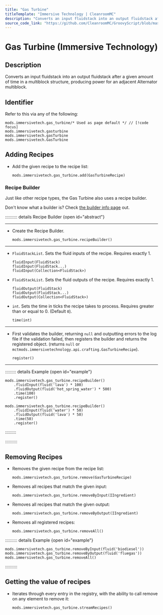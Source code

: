 ```yaml
---
title: "Gas Turbine"
titleTemplate: "Immersive Technology | CleanroomMC"
description: "Converts an input fluidstack into an output fluidstack after a given amount of time in a multiblock structure, producing power for an adjacent Alternator multiblock."
source_code_link: "https://github.com/CleanroomMC/GroovyScript/blob/master/src/main/java/com/cleanroommc/groovyscript/compat/mods/immersivetechnology/GasTurbine.java"
---
```


# Gas Turbine (Immersive Technology)

## Description

Converts an input fluidstack into an output fluidstack after a given amount of time in a multiblock structure, producing power for an adjacent Alternator multiblock.

## Identifier

Refer to this via any of the following:

```groovy:no-line-numbers {1}
mods.immersivetech.gas_turbine/* Used as page default */ // [!code focus]
mods.immersivetech.gasturbine
mods.immersivetech.gasTurbine
mods.immersivetech.GasTurbine
```


## Adding Recipes

- Add the given recipe to the recipe list:

    ```groovy:no-line-numbers
    mods.immersivetech.gas_turbine.add(GasTurbineRecipe)
    ```


### Recipe Builder

Just like other recipe types, the Gas Turbine also uses a recipe builder.

Don't know what a builder is? Check [the builder info page](../../getting_started/builder.md) out.

:::::::::: details Recipe Builder {open id="abstract"}

---

- Create the Recipe Builder.

    ```groovy:no-line-numbers
    mods.immersivetech.gas_turbine.recipeBuilder()
    ```

---

- `FluidStackList`. Sets the fluid inputs of the recipe. Requires exactly 1.

    ```groovy:no-line-numbers
    fluidInput(FluidStack)
    fluidInput(FluidStack...)
    fluidInput(Collection<FluidStack>)
    ```

- `FluidStackList`. Sets the fluid outputs of the recipe. Requires exactly 1.

    ```groovy:no-line-numbers
    fluidOutput(FluidStack)
    fluidOutput(FluidStack...)
    fluidOutput(Collection<FluidStack>)
    ```

- `int`. Sets the time in ticks the recipe takes to process. Requires greater than or equal to 0. (Default `0`).

    ```groovy:no-line-numbers
    time(int)
    ```

---

- First validates the builder, returning `null` and outputting errors to the log file if the validation failed, then registers the builder and returns the registered object. (returns `null` or `mctmods.immersivetechnology.api.crafting.GasTurbineRecipe`).

    ```groovy:no-line-numbers
    register()
    ```

---

::::::::: details Example {open id="example"}
```groovy:no-line-numbers
mods.immersivetech.gas_turbine.recipeBuilder()
    .fluidInput(fluid('lava') * 100)
    .fluidOutput(fluid('hot_spring_water') * 500)
    .time(100)
    .register()

mods.immersivetech.gas_turbine.recipeBuilder()
    .fluidInput(fluid('water') * 50)
    .fluidOutput(fluid('lava') * 50)
    .time(50)
    .register()
```

:::::::::

::::::::::

## Removing Recipes

- Removes the given recipe from the recipe list:

    ```groovy:no-line-numbers
    mods.immersivetech.gas_turbine.remove(GasTurbineRecipe)
    ```

- Removes all recipes that match the given input:

    ```groovy:no-line-numbers
    mods.immersivetech.gas_turbine.removeByInput(IIngredient)
    ```

- Removes all recipes that match the given output:

    ```groovy:no-line-numbers
    mods.immersivetech.gas_turbine.removeByOutput(IIngredient)
    ```

- Removes all registered recipes:

    ```groovy:no-line-numbers
    mods.immersivetech.gas_turbine.removeAll()
    ```

:::::::::: details Example {open id="example"}
```groovy:no-line-numbers
mods.immersivetech.gas_turbine.removeByInput(fluid('biodiesel'))
mods.immersivetech.gas_turbine.removeByOutput(fluid('fluegas'))
mods.immersivetech.gas_turbine.removeAll()
```

::::::::::

## Getting the value of recipes

- Iterates through every entry in the registry, with the ability to call remove on any element to remove it:

    ```groovy:no-line-numbers
    mods.immersivetech.gas_turbine.streamRecipes()
    ```
